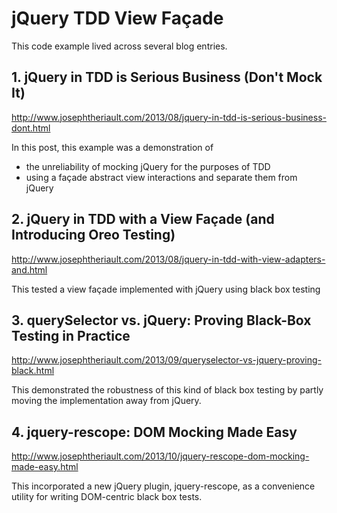 # jQuery TDD View Façade
This code example lived across several blog entries.

## 1. jQuery in TDD is Serious Business (Don't Mock It)
http://www.josephtheriault.com/2013/08/jquery-in-tdd-is-serious-business-dont.html

In this post, this example was a demonstration of
* the unreliability of mocking jQuery for the purposes of TDD
* using a façade abstract view interactions and separate them from jQuery

## 2. jQuery in TDD with a View Façade (and Introducing Oreo Testing)
http://www.josephtheriault.com/2013/08/jquery-in-tdd-with-view-adapters-and.html

This tested a view façade implemented with jQuery using black box testing

## 3. querySelector vs. jQuery: Proving Black-Box Testing in Practice
http://www.josephtheriault.com/2013/09/queryselector-vs-jquery-proving-black.html

This demonstrated the robustness of this kind of black box testing by partly moving the implementation away from jQuery.

## 4. jquery-rescope: DOM Mocking Made Easy
http://www.josephtheriault.com/2013/10/jquery-rescope-dom-mocking-made-easy.html

This incorporated a new jQuery plugin, jquery-rescope, as a convenience utility for writing DOM-centric black box tests.